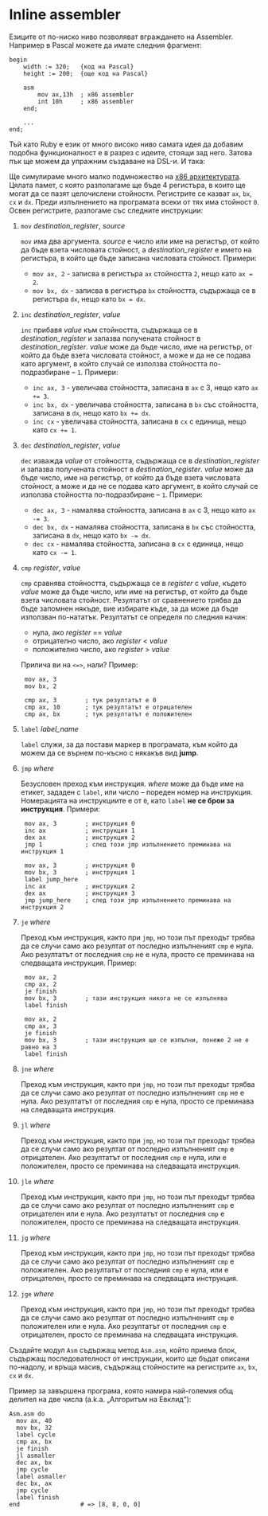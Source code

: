 # Inline assembler

Езиците от по-ниско ниво позволяват вграждането на Assembler. Например в Pascal
можете да имате следния фрагмент:

    begin
        width := 320;   {код на Pascal}
        height := 200;  {още код на Pascal}

        asm
            mov ax,13h  ; x86 assembler
            int 10h     ; x86 assembler
        end;

        ...
    end;

Тъй като Ruby е език от много високо ниво самата идея да добавим подобна
функционалност е в разрез с идеите, стоящи зад него. Затова пък ще можем да
упражним създаване на DSL-и. И така:

Ще симулираме много малко подмножество на
[x86 архитектурата](http://en.wikipedia.org/wiki/X86_assembly).
Цялата памет, с която разполагаме ще бъде 4 регистъра, в които ще могат да се
пазят целочислени стойности. Регистрите се казват `ax`, `bx`, `cx` и `dx`.
Преди изпълнението на програмата всеки от тях има стойност `0`. Освен
регистрите, разпогаме със следните инструкции:

1. `mov` <em>destination\_register</em>, <em>source</em>

   `mov` има два аргумента. <em>source</em> е число или име на регистър, от
   който да бъде взета числовата стойност, а <em>destination\_register</em> е
   името на регистъра, в който ще бъде записана числовата стойност. Примери:

   * `mov ax, 2` - записва в регистъра `ax` стойността `2`, нещо като `ax = 2`.
   * `mov bx, dx` - записва в регистъра `bx` стойността, съдържаща се в регистъра
     `dx`, нещо като `bx = dx`.

1. `inc` <em>destination_register</em>, <em>value</em>

   `inc` прибавя <em>value</em> към стойността, съдържаща се в
   <em>destination\_register</em> и запазва получената стойност в
   <em>destination\_register</em>. <em>value</em> може да бъде число,
   име на регистър, от който да бъде взета числовата стойност, а може и
   да не се подава като аргумент, в който случай се използва стойността
   по-подразбиране – `1`. Примери:

   * `inc ax, 3` - увеличава стойността, записана в `ax` с 3, нещо като `ax += 3`.
   * `inc bx, dx` - увеличава стойността, записана в `bx` със стойността,
     записана в `dx`, нещо като `bx += dx`.
   * `inc cx` - увеличава стойността, записана в `cx` с единица, нещо като `cx += 1`.

1. `dec` <em>destination_register</em>, <em>value</em>

   `dec` изважда <em>value</em> от стойността, съдържаща се в
   <em>destination\_register</em> и запазва получената стойност в
   <em>destination\_register</em>. <em>value</em> може да бъде число, име на
   регистър, от който да бъде взета числовата стойност, а може и да не се
   подава като аргумент, в който случай се използва стойността по-подразбиране
   – `1`. Примери:

   * `dec ax, 3` - намалява стойността, записана в `ax` с 3, нещо като `ax -= 3`.
   * `dec bx, dx` - намалява стойността, записана в `bx` със стойността,
     записана в `dx`, нещо като `bx -= dx`.
   * `dec cx` - намалява стойността, записана в `cx` с единица, нещо като `cx -= 1`.
1. `cmp` <em>register</em>, <em>value</em>

   `cmp` сравнява стойността, съдържаща се в <em>register</em> с <em>value</em>,
    където <em>value</em> може да бъде число, или име на регистър, от който да бъде
    взета числовата стойност. Резултатът от сравнението трябва да бъде запомнен
    някъде, вие избирате къде, за да може да бъде използван по-нататък. Резултатът
    се определя по следния начин:

    * нула, ако <em>register</em> == <em>value</em>
    * отрицателно число, ако <em>register</em> < <em>value</em>
    * положително число, ако <em>register</em> > <em>value</em>

    Прилича ви на `<=>`, нали? Пример:

        mov ax, 3
        mov bx, 2

        cmp ax, 3        ; тук резултатът е 0
        cmp ax, 10       ; тук резултатът е отрицателен
        cmp ax, bx       ; тук резултатът е положителен

1. `label` <em>label_name</em>

   `label` служи, за да постави маркер в програмата, към който да можем да се върнем
   по-късно с някакъв вид **jump**.

1. `jmp` <em>where</em>

   Безусловен преход към инструкция. <em>where</em> може да бъде име на етикет,
   зададен с `label`, или число – пореден номер на инструкция. Номерацията на
   инструкциите е от `0`, като `label` **не се брои за инструкция**. Примери:

        mov ax, 3        ; инструкция 0
        inc ax           ; инструкция 1
        dex ax           ; инструкция 2
        jmp 1            ; след този jmp изпълнението преминава на инструкция 1

        mov ax, 3        ; инструкция 0
        mov bx, 3        ; инструкция 1
        label jump_here
        inc ax           ; инструкция 2
        dex ax           ; инструкция 3
        jmp jump_here    ; след този jmp изпълнението преминава на инструкция 2

1. `je` <em>where</em>

   Преход към инструкция, както при `jmp`, но този път преходът трябва да се
   случи само ако резултат от последно изпълненият `cmp` е нула. Ако резултатът от
   последния `cmp` не е нула, просто се преминава на следващата инструкция. Пример:

        mov ax, 2
        cmp ax, 2
        je finish
        mov bx, 3        ; тази инструкция никога не се изпълнява
        label finish

        mov ax, 2
        cmp ax, 3
        je finish
        mov bx, 3        ; тази инструкция ще се изпълни, понеже 2 не е равно на 3
        label finish

1. `jne` <em>where</em>

   Преход към инструкция, както при `jmp`, но този път преходът трябва да се
   случи само ако резултат от последно изпълненият `cmp` не е нула. Ако
   резултатът от последния `cmp` е нула, просто се преминава на следващата
   инструкция.

1. `jl` <em>where</em>

   Преход към инструкция, както при `jmp`, но този път преходът трябва да се
   случи само ако резултат от последно изпълненият `cmp` е отрицателен. Ако
   резултатът от последния `cmp` е нула, или е положителен, просто се преминава
   на следващата инструкция.

1. `jle` <em>where</em>

   Преход към инструкция, както при `jmp`, но този път преходът трябва да се
   случи само ако резултат от последно изпълненият `cmp` е отрицателен или е
   нула. Ако резултатът от последния `cmp` е положителен, просто се преминава
   на следващата инструкция.

1. `jg` <em>where</em>

   Преход към инструкция, както при `jmp`, но този път преходът трябва да се
   случи само ако резултат от последно изпълненият `cmp` е положителен. Ако
   резултатът от последния `cmp` е нула, или е отрицателен, просто се преминава
   на следващата инструкция.

1. `jge` <em>where</em>

   Преход към инструкция, както при `jmp`, но този път преходът трябва да се
   случи само ако резултат от последно изпълненият `cmp` е положителен или е
   нула. Ако резултатът от последния `cmp` е отрицателен, просто се преминава
   на следващата инструкция.

Създайте модул `Asm` съдържащ метод `Asm.asm`, който приема блок,
съдържащ последователност от инструкции, които ще бъдат описани по-надолу, и
връща масив, съдържащ стойностите на регистрите `ax`, `bx`, `cx` и `dx`.

Пример за завършена програма, която намира най-големия общ делител на две
числа (a.k.a. „Алгоритъм на Евклид“):

    Asm.asm do
      mov ax, 40
      mov bx, 32
      label cycle
      cmp ax, bx
      je finish
      jl asmaller
      dec ax, bx
      jmp cycle
      label asmaller
      dec bx, ax
      jmp cycle
      label finish
    end                 # => [8, 8, 0, 0]
